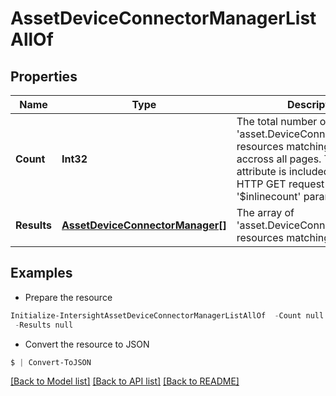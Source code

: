 # AssetDeviceConnectorManagerListAllOf
## Properties

Name | Type | Description | Notes
------------ | ------------- | ------------- | -------------
**Count** | **Int32** | The total number of &#39;asset.DeviceConnectorManager&#39; resources matching the request, accross all pages. The &#39;Count&#39; attribute is included when the HTTP GET request includes the &#39;$inlinecount&#39; parameter. | [optional] 
**Results** | [**AssetDeviceConnectorManager[]**](AssetDeviceConnectorManager.md) | The array of &#39;asset.DeviceConnectorManager&#39; resources matching the request. | [optional] 

## Examples

- Prepare the resource
```powershell
Initialize-IntersightAssetDeviceConnectorManagerListAllOf  -Count null `
 -Results null
```

- Convert the resource to JSON
```powershell
$ | Convert-ToJSON
```

[[Back to Model list]](../README.md#documentation-for-models) [[Back to API list]](../README.md#documentation-for-api-endpoints) [[Back to README]](../README.md)


